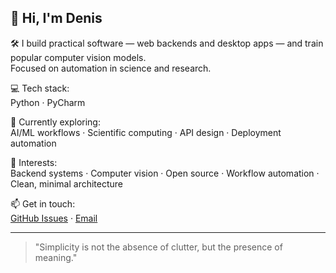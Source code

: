 ## 👋 Hi, I'm Denis

🛠️ I build practical software — web backends and desktop apps — and train popular computer vision models.  
Focused on automation in science and research.

💻 Tech stack:  
Python · PyCharm

🌱 Currently exploring:  
AI/ML workflows · Scientific computing · API design · Deployment automation

📌 Interests:  
Backend systems · Computer vision · Open source · Workflow automation · Clean, minimal architecture

📫 Get in touch:  
[GitHub Issues](https://github.com/gdenis82/gdenis82/issues) · [Email](denisgaev@live.ru)

---

> "Simplicity is not the absence of clutter, but the presence of meaning."

